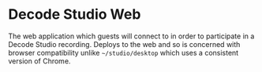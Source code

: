 # Decode Studio Web

The web application which guests will connect to in order to participate in a Decode Studio recording. Deploys to the web and so is concerned with browser compatibility unlike `~/studio/desktop` which uses a consistent version of Chrome.
